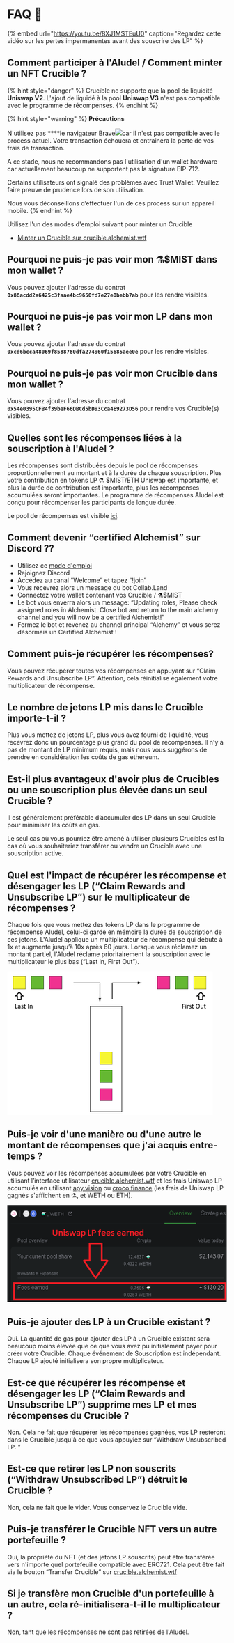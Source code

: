 # FAQ 📖

{% embed url="https://youtu.be/8XJ1MSTEuU0" caption="Regardez cette vidéo sur les pertes impermanentes avant des souscrire des LP" %}

## **Comment participer à l'Aludel / Comment minter un NFT Crucible ?**

{% hint style="danger" %}
Crucible ne supporte que la pool de liquidité **Uniswap V2**. L'ajout de liquidé à la pool **Uniswap V3** n'est pas compatible avec le programme de récompenses.
{% endhint %}

{% hint style="warning" %}
**Précautions**

N'utilisez pas ****le navigateur Brave![](../.gitbook/assets/brave.png)car il n'est pas compatible avec le process actuel. Votre transaction échouera et entrainera la perte de vos frais de transaction.

A ce stade, nous ne recommandons pas l'utilisation d'un wallet hardware car actuellement beaucoup ne supportent pas la signature EIP-712.

Certains utilisateurs ont signalé des problèmes avec Trust Wallet. Veuillez faire preuve de prudence lors de son utilisation.

Nous vous déconseillons d’effectuer l'un de ces process sur un appareil mobile.
{% endhint %}

Utilisez l'un des modes d'emploi suivant pour minter un Crucible

* [Minter un Crucible sur crucible.alchemist.wtf](guides-crucible.alchemist.wtf/)

## **Pourquoi ne puis-je pas voir mon ⚗️$MIST dans mon wallet ?**

Vous pouvez ajouter l'adresse du contrat **`0x88acdd2a6425c3faae4bc9650fd7e27e0bebb7ab`** pour les rendre visibles.

## **Pourquoi ne puis-je pas voir mon LP dans mon wallet ?**

Vous pouvez ajouter l'adresse du contrat **`0xcd6bcca48069f8588780dfa274960f15685aee0e`** pour les rendre visibles.

## **Pourquoi ne puis-je pas voir mon Crucible dans mon wallet ?**

Vous pouvez ajouter l'adresse du contrat **`0x54e0395CFB4f39beF66DBCd5bD93Cca4E9273D56`** pour rendre vos Crucible\(s\) visibles.

## **Quelles sont les récompenses liées à la souscription à l'Aludel ?**

Les récompenses sont distribuées depuis le pool de récompenses proportionnellement au montant et à la durée de chaque souscription. Plus votre contribution en tokens LP ⚗️ $MIST/ETH Uniswap est importante, et plus la durée de contribution est importante, plus les récompenses accumulées seront importantes. Le programme de récompenses Aludel est conçu pour récompenser les participants de longue durée.

Le pool de récompenses est visible [ici](https://etherscan.io/address/0x04108d6e9a51bec5170f8fd953a156cf754ba541).

## **Comment devenir “certified Alchemist” sur Discord ??**

* Utilisez ce [mode d'emploi](https://alchemist-docs.gitbook.io/alchemist/crucible/how-to-become-a-certified-alchemist-on-discord)
* Rejoignez Discord
* Accédez au canal “Welcome” et tapez “!join”
* Vous recevrez alors un message du bot Collab.Land
* Connectez votre wallet contenant vos Crucible / ⚗️$MIST
* Le bot vous enverra alors un message: “Updating roles, Please check assigned roles in Alchemist. Close bot and return to the main alchemy channel and you will now be a certified Alchemist!”
* Fermez le bot et revenez au channel principal “Alchemy” et vous serez désormais un Certified Alchemist !

## **Comment puis-je récupérer les récompenses?**

Vous pouvez récupérer toutes vos récompenses en appuyant sur “Claim Rewards and Unsubscribe LP”. Attention, cela réinitialise également votre multiplicateur de récompense. 

## **Le nombre de jetons LP mis dans le Crucible importe-t-il ?** 

Plus vous mettez de jetons LP, plus vous avez fourni de liquidité, vous recevrez donc un pourcentage plus grand du pool de récompenses. Il n'y a pas de montant de LP minimum requis, mais nous vous suggérons de prendre en considération les coûts de gas ethereum.

## **Est-il plus avantageux d'avoir plus de Crucibles ou une souscription plus élevée dans un seul Crucible ?**

Il est généralement préférable d’accumuler des LP dans un seul Crucible pour minimiser les coûts en gas. 

Le seul cas où vous pourriez être amené à utiliser plusieurs Crucibles est la cas où vous souhaiteriez transférer ou vendre un Crucible avec une souscription active.

## **Quel est l'impact de récupérer les récompense et désengager les LP \(“Claim Rewards and Unsubscribe LP”\) sur le multiplicateur de récompenses ?**

Chaque fois que vous mettez des tokens LP dans le programme de récompense Aludel, celui-ci garde en mémoire la durée de souscription de ces jetons. L'Aludel applique un multiplicateur de récompense qui débute à 1x et augmente jusqu’à 10x après 60 jours. Lorsque vous réclamez un montant partiel, l'Aludel réclame prioritairement la souscription avec le multiplicateur le plus bas \(“Last in, First Out”\).

![](../.gitbook/assets/untitled%20%281%29.png)

## **Puis-je voir d'une manière ou d'une autre le montant de récompenses que j'ai acquis entre-temps ?**

Vous pouvez voir les récompenses accumulées par votre Crucible en utilisant l’interface utilisateur [crucible.alchemist.wtf](https://crucible.alchemist.wtf/) et les frais Uniswap LP accumulés en utilisant [apy.vision](https://apy.vision/) ou [croco.finance](https://croco.finance/) \(les frais de Uniswap LP gagnés s'affichent en ⚗️, et WETH ou ETH\).

![croco.finance](../.gitbook/assets/untitled.png)

## **Puis-je ajouter des LP à un Crucible existant ?**

Oui. La quantité de gas pour ajouter des LP à un Crucible existant sera beaucoup moins élevée que ce que vous avez pu initialement payer pour créer votre Crucible. Chaque événement de Souscription est indépendant. Chaque LP ajouté initialisera son propre multiplicateur.

## **Est-ce que récupérer les récompense et désengager les LP \(“Claim Rewards and Unsubscribe LP”\) supprime mes LP et mes récompenses du Crucible ?**

Non. Cela ne fait que récupérer les récompenses gagnées, vos LP resteront dans le Crucible jusqu'à ce que vous appuyiez sur “Withdraw Unsubscribed LP. ”

## **Est-ce que retirer les LP non souscrits \(“Withdraw Unsubscribed LP”\) détruit le Crucible ?**

Non, cela ne fait que le vider. Vous conservez le Crucible vide.

## **Puis-je transférer le Crucible NFT vers un autre portefeuille ?**

Oui, la propriété du NFT \(et des jetons LP souscrits\) peut être transférée vers n'importe quel portefeuille compatible avec ERC721. Cela peut être fait via le bouton “Transfer Crucible” sur [crucible.alchemist.wtf](https://crucible.alchemist.wtf/)

## **Si je transfère mon Crucible d'un portefeuille à un autre, cela ré-initialisera-t-il le multiplicateur ?**

Non, tant que les récompenses ne sont pas retirées de l'Aludel.

## 

